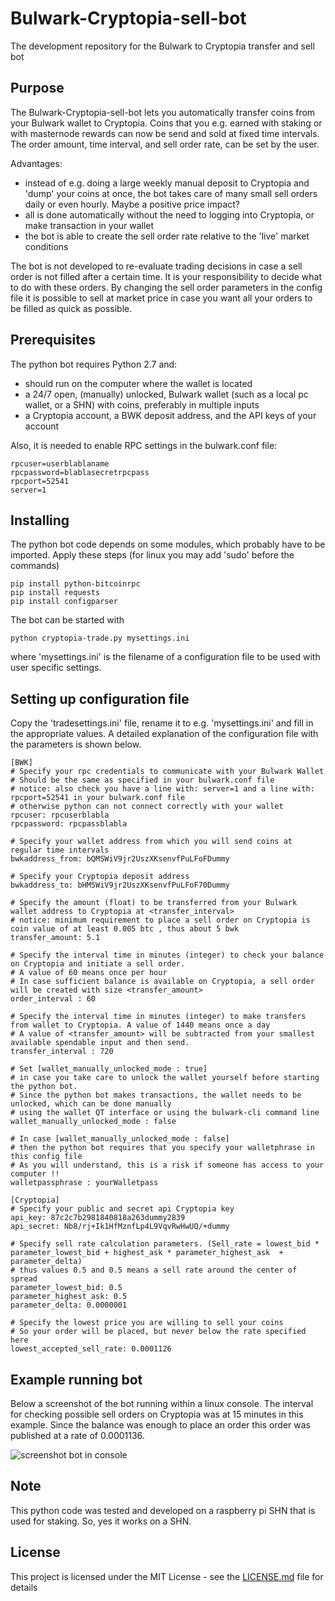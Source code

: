 # Bulwark-Cryptopia-sell-bot
The development repository for the Bulwark to Cryptopia transfer and sell bot

## Purpose

The Bulwark-Cryptopia-sell-bot lets you automatically transfer coins from your Bulwark wallet to Cryptopia. Coins that you e.g. earned with staking or with masternode rewards can now be send and sold at fixed time intervals. The order amount, time interval, and sell order rate, can be set by the user.

Advantages:
* instead of e.g. doing a large weekly manual deposit to Cryptopia and 'dump' your coins at once, the bot takes care of many small sell orders daily or even hourly. Maybe a positive price impact?
* all is done automatically without the need to logging into Cryptopia, or make transaction in your wallet
* the bot is able to create the sell order rate relative to the 'live' market conditions

The bot is not developed to re-evaluate trading decisions in case a sell order is not filled after a certain time. It is your responsibility to decide what to do with these orders. By changing the sell order parameters in the config file it is possible to sell at market price in case you want all your orders to be filled as quick as possible.

## Prerequisites

The python bot requires Python 2.7 and:
* should run on the computer where the wallet is located
* a 24/7 open, (manually) unlocked, Bulwark wallet (such as a local pc wallet, or a SHN) with coins, preferably in multiple inputs
* a Cryptopia account, a BWK deposit address, and the API keys of your account

Also, it is needed to enable RPC settings in the bulwark.conf file:

```
rpcuser=userblablaname
rpcpassword=blablasecretrpcpass
rpcport=52541
server=1
```

## Installing

The python bot code depends on some modules, which probably have to be imported.
Apply these steps (for linux you may add 'sudo' before the commands)

```
pip install python-bitcoinrpc
pip install requests
pip install configparser
```

The bot can be started with

```
python cryptopia-trade.py mysettings.ini
```

where 'mysettings.ini' is the filename of a configuration file to be used with user specific settings. 

## Setting up configuration file

Copy the 'tradesettings.ini' file, rename it to e.g. 'mysettings.ini' and fill in the appropriate values. A detailed explanation of the configuration file with the parameters is shown below.  

```
[BWK]
# Specify your rpc credentials to communicate with your Bulwark Wallet
# Should be the same as specified in your bulwark.conf file
# notice: also check you have a line with: server=1 and a line with: rpcport=52541 in your bulwark.conf file
# otherwise python can not connect correctly with your wallet
rpcuser: rpcuserblabla
rpcpassword: rpcpassblabla

# Specify your wallet address from which you will send coins at regular time intervals
bwkaddress_from: bQMSWiV9jr2UszXKsenvfPuLFoFDummy

# Specify your Cryptopia deposit address
bwkaddress_to: bHMSWiV9jr2UszXKsenvfPuLFoF70Dummy

# Specify the amount (float) to be transferred from your Bulwark wallet address to Cryptopia at <transfer_interval>
# notice: minimum requirement to place a sell order on Cryptopia is coin value of at least 0.005 btc , thus about 5 bwk
transfer_amount: 5.1

# Specify the interval time in minutes (integer) to check your balance on Cryptopia and initiate a sell order. 
# A value of 60 means once per hour
# In case sufficient balance is available on Cryptopia, a sell order will be created with size <transfer_amount>
order_interval : 60

# Specify the interval time in minutes (integer) to make transfers from wallet to Cryptopia. A value of 1440 means once a day
# A value of <transfer_amount> will be subtracted from your smallest available spendable input and then send.
transfer_interval : 720

# Set [wallet_manually_unlocked_mode : true]
# in case you take care to unlock the wallet yourself before starting the python bot.
# Since the python bot makes transactions, the wallet needs to be unlocked, which can be done manually
# using the wallet QT interface or using the bulwark-cli command line
wallet_manually_unlocked_mode : false

# In case [wallet_manually_unlocked_mode : false]
# then the python bot requires that you specify your walletphrase in this config file
# As you will understand, this is a risk if someone has access to your computer !!
walletpassphrase : yourWalletpass

[Cryptopia]
# Specify your public and secret api Cryptopia key
api_key: 87c2c7b2981840818a263dummy2839
api_secret: Nb8/rj+Ik1HfMznfLp4L9VqvRwHwUQ/+dummy

# Specify sell rate calculation parameters. (Sell_rate = lowest_bid * parameter_lowest_bid + highest_ask * parameter_highest_ask  + parameter_delta)
# thus values 0.5 and 0.5 means a sell rate around the center of spread
parameter_lowest_bid: 0.5
parameter_highest_ask: 0.5
parameter_delta: 0.0000001

# Specify the lowest price you are willing to sell your coins
# So your order will be placed, but never below the rate specified here
lowest_accepted_sell_rate: 0.0001126
```
## Example running bot
Below a screenshot of the bot running within a linux console. The interval for checking possible sell orders on Cryptopia was at 15 minutes in this example. Since the balance was enough to place an order this order was published at a rate of 0.0001136.

![screenshot bot in console](https://media.discordapp.net/attachments/384778076179136513/471421238623862814/unknown.png)

## Note

This python code was tested and developed on a raspberry pi SHN that is used for staking. So, yes it works on a SHN.

## License

This project is licensed under the MIT License - see the [LICENSE.md](LICENSE.md) file for details


